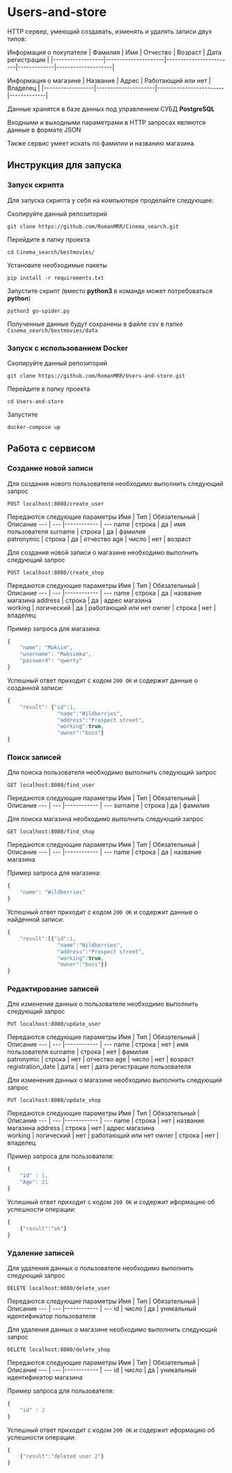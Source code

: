 # Users-and-store
HTTP сервер, умеющий создавать, изменять и удалять записи двух типов:

Информация о покупателе
| Фамилия | Имя | Отчество | Возраст | Дата регистрации |
|------------------|---------------------|------------------------|-------------|--------------------|

Информация о магазине
| Название | Адрес | Работающий или нет | Владелец | 
|------------------|---------------------|------------------------|-------------|

Данные хранятся в базе данных под управлением СУБД **PostgreSQL**

Входными и выходными параметрами в  HTTP  запросах являются данные в формате  JSON

Также сервис умеет искать по фамилии и названию магазина.


## Инструкция для запуска
### Запуск скрипта


Для запуска скрипта у себя на компьютере проделайте следующее:

Скопируйте данный репозиторий 
```
git clone https://github.com/RomanMRR/Cinema_search.git
```
Перейдите в папку проекта
```
cd Cinema_search/bestmovies/
```
Установите необходимые пакеты
```
pip install -r requirements.txt
```
Запустите скрипт (вместо **python3** в команде может потребоваться **python**)
```
python3 go-spider.py
```

Полученные данные будут сохранены в файле csv в папке `Cinema_search/bestmovies/data`

### Запуск с использованием Docker
Скопируйте данный репозиторий 
```
git clone https://github.com/RomanMRR/Users-and-store.git
```
Перейдите в папку проекта
```
cd Users-and-store
```
Запустите
```
docker-compose up 
```

## Работа с сервисом
### Создание новой записи
Для создания нового пользователя необходимо выполнить следующий запрос
```
POST localhost:8080/create_user
```
Передаются следующие параметры
Имя | Тип | Обязательный | Описание
--- | --- |------------ | ---
name | строка | да | имя пользователя
surname | строка | да | фамилия  
patronymic | строка | да | отчество
age | число | нет | возраст

Для создания новой записи о магазине необходимо выполнить следующий запрос
```
POST localhost:8080/create_shop
```
Передаются следующие параметры
Имя | Тип | Обязательный | Описание
--- | --- |------------ | ---
name | строка | да | название магазина
address | строка | да | адрес магазина  
working | логический | да | работающий или нет
owner | строка | нет | владелец

Пример запроса для магазина:
```javascript
{
    "name": "Maksim",
    "username": "Maksimka",
    "password": "qwerty"
}
```

Успешный ответ приходит с кодом `200 ОК` и содержит данные о созданной записи:
```javascript
{
    "result": {"id":1,
                "name":"Wildberries",
                "address":"Prospect street",
                "working":true,
                "owner":"boss"}
}
```
### Поиск записей
Для поиска пользователя необходимо выполнить следующий запрос
```
GET localhost:8080/find_user
```
Передаются следующие параметры
Имя | Тип | Обязательный | Описание
--- | --- |------------ | ---
surname | строка | да | фамилия  

Для поиска магазина необходимо выполнить следующий запрос
```
GET localhost:8080/find_shop
```
Передаются следующие параметры
Имя | Тип | Обязательный | Описание
--- | --- |------------ | ---
name | строка | да | название магазина


Пример запроса для магазина:
```javascript
{
    "name": "Wildberries"
}
```

Успешный ответ приходит с кодом `200 ОК` и содержит данные о найденной записи:
```javascript
{
    "result":[{"id":1,
                "name":"Wildberries",
                "address":"Prospect street",
                "working":true,
                "owner":"boss"}]
}
```

### Редактирование записей
Для изменения данных о пользователе необходимо выполнить следующий запрос
```
PUT localhost:8080/update_user
```
Передаются следующие параметры
Имя | Тип | Обязательный | Описание
--- | --- |------------ | ---
name | строка | нет | имя пользователя
surname | строка | нет | фамилия  
patronymic | строка | нет | отчество
age | число | нет | возраст
registration_date | дата | нет | дата регистрации пользователя

Для изменения данных о магазине необходимо выполнить следующий запрос
```
PUT localhost:8080/update_shop
```
Передаются следующие параметры
Имя | Тип | Обязательный | Описание
--- | --- |------------ | ---
name | строка | нет | название магазина
address | строка | нет | адрес магазина  
working | логический | нет | работающий или нет
owner | строка | нет | владелец

Пример запроса для пользователя:
```javascript
{
    "id" : 1,
    "Age": 21
}
```

Успешный ответ приходит с кодом `200 ОК` и содержит иформацию об успешности операции:
```javascript
{
    {"result":"ok"}
}
```

### Удаление записей
Для удаления данных о пользователе необходимо выполнить следующий запрос
```
DELETE localhost:8080/delete_user
```
Передаются следующие параметры
Имя | Тип | Обязательный | Описание
--- | --- |------------ | ---
id | число | да | уникальный идентификатор пользователя


Для удаления данных о магазине необходимо выполнить следующий запрос
```
DELETE localhost:8080/delete_shop
```
Передаются следующие параметры
Имя | Тип | Обязательный | Описание
--- | --- |------------ | ---
id | число | да | уникальный идентификатор магазина

Пример запроса для пользователя:
```javascript
{
    "id" : 2
}
```

Успешный ответ приходит с кодом `200 ОК` и содержит иформацию об успешности операции:
```javascript
{
    {"result":"deleted user 2"}
}
```

